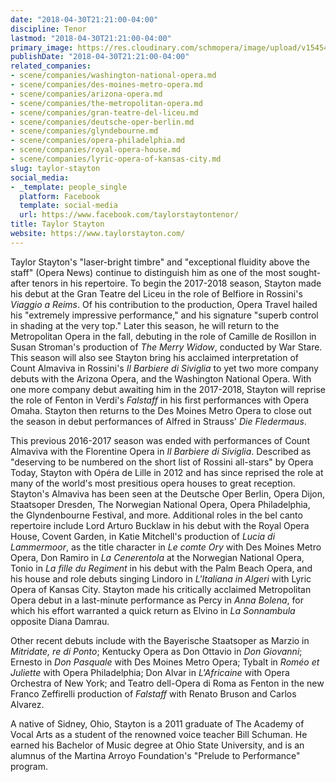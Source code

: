 ```yaml
---
date: "2018-04-30T21:21:00-04:00"
discipline: Tenor
lastmod: "2018-04-30T21:21:00-04:00"
primary_image: https://res.cloudinary.com/schmopera/image/upload/v1545409169/media/webhook-uploads/1525137494175/IMG_1940.jpg.jpg
publishDate: "2018-04-30T21:21:00-04:00"
related_companies:
- scene/companies/washington-national-opera.md
- scene/companies/des-moines-metro-opera.md
- scene/companies/arizona-opera.md
- scene/companies/the-metropolitan-opera.md
- scene/companies/gran-teatre-del-liceu.md
- scene/companies/deutsche-oper-berlin.md
- scene/companies/glyndebourne.md
- scene/companies/opera-philadelphia.md
- scene/companies/royal-opera-house.md
- scene/companies/lyric-opera-of-kansas-city.md
slug: taylor-stayton
social_media:
- _template: people_single
  platform: Facebook
  template: social-media
  url: https://www.facebook.com/taylorstaytontenor/
title: Taylor Stayton
website: https://www.taylorstayton.com/
---
```


Taylor Stayton's "laser-bright timbre" and "exceptional fluidity above the staff" (Opera News) continue to distinguish him as one of the most sought-after tenors in his repertoire. To begin the 2017-2018 season, Stayton made his debut at the Gran Teatre del Liceu in the role of Belfiore in Rossini's *Viaggio a Reims*. Of his contribution to the production, Opera Travel hailed his "extremely impressive performance," and his signature "superb control in shading at the very top." Later this season, he will return to the Metropolitan Opera in the fall, debuting in the role of Camille de Rosillon in Susan Stroman's production of *The Merry Widow*, conducted by War Stare. This season will also see Stayton bring his acclaimed interpretation of Count Almaviva in Rossini's *Il Barbiere di Siviglia* to yet two more company debuts with the Arizona Opera, and the Washington National Opera. With one more company debut awaiting him in the 2017-2018, Stayton will reprise the role of Fenton in Verdi's *Falstaff* in his first performances with Opera Omaha. Stayton then returns to the Des Moines Metro Opera to close out the season in debut performances of Alfred in Strauss' *Die Fledermaus*.

This previous 2016-2017 season was ended with performances of Count Almaviva with the Florentine Opera in *Il Barbiere di Siviglia*. Described as "deserving to be numbered on the short list of Rossini all-stars" by Opera Today, Stayton with Opéra de Lille in 2012 and has since reprised the role at many of the world's most presitious opera houses to great reception. Stayton's Almaviva has been seen at the Deutsche Oper Berlin, Opera Dijon, Staatsoper Dresden, The Norwegian National Opera, Opera Philadelphia, the Glyndenbourne Festival, and more. Additional roles in the bel canto repertoire include Lord Arturo Bucklaw in his debut with the Royal Opera House, Covent Garden, in Katie Mitchell's production of *Lucia di Lammermoor*, as the title character in *Le comte Ory* with Des Moines Metro Opera, Don Ramiro in *La Cenerentola* at the Norwegian National Opera, Tonio in *La fille du Regiment* in his debut with the Palm Beach Opera, and his house and role debuts singing Lindoro in *L'Italiana in Algeri* with Lyric Opera of Kansas City. Stayton made his critically acclaimed Metropolitan Opera debut in a last-minute performance as Percy in *Anna Bolena*, for which his effort warranted a quick return as Elvino in *La Sonnambula* opposite Diana Damrau. 

Other recent debuts include with the Bayerische Staatsoper as Marzio in *Mitridate, re di Ponto*; Kentucky Opera as Don Ottavio in *Don Giovanni*; Ernesto in *Don Pasquale* with Des Moines Metro Opera; Tybalt in *Roméo et Juliette* with Opera Philadelphia; Don Alvar in *L'Africaine* with Opera Orchestra of New York; and Teatro dell-Opera di Roma as Fenton in the new Franco Zeffirelli production of *Falstaff* with Renato Bruson and Carlos Alvarez.

A native of Sidney, Ohio, Stayton is a 2011 graduate of The Academy of Vocal Arts as a student of the renowned voice teacher Bill Schuman. He earned his Bachelor of Music degree at Ohio State University, and is an alumnus of the Martina Arroyo Foundation's "Prelude to Performance" program. 
